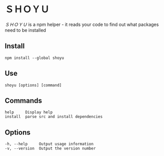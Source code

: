 # ＳＨＯＹＵ

*ＳＨＯＹＵ* is a npm helper - it reads your code to find out what packages need to be installed

## Install

    npm install --global shoyu

## Use

    shoyu [options] [command]

## Commands

    help     Display help
    install  parse src and install dependencies

## Options

    -h, --help     Output usage information
    -v, --version  Output the version number
